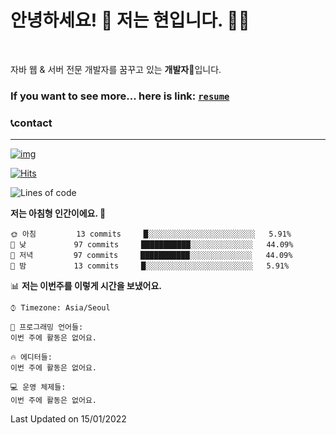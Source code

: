 # 안녕하세요! 👋 저는 현입니다. 👨‍💻

<br>

자바 웹 & 서버 전문 개발자를 꿈꾸고 있는 **개발자**:baby_chick:입니다.
<br>

### If you want to see more... here is link: [`resume`](https://kyun9.github.io/)



### :telephone_receiver:contact

----------

[![img](https://camo.githubusercontent.com/e687a5c5a84633bb6dee6ba6f6f7c8076cebbbbd/68747470733a2f2f696d672e736869656c64732e696f2f62616467652f676d61696c2d2532334431343833362e7376673f267374796c653d666f722d7468652d6261646765266c6f676f3d676d61696c266c6f676f436f6c6f723d7768697465)](mailto:h.kyun9@gmail.com)  

[![Hits](https://hits.seeyoufarm.com/api/count/incr/badge.svg?url=https%3A%2F%2Fgithub.com%2Fkyun9)](https://hits.seeyoufarm.com)


  <!--START_SECTION:waka-->
![Lines of code](https://img.shields.io/badge/%EC%A0%80%EB%8A%94%20%EC%97%AC%ED%83%9C%EA%B9%8C%EC%A7%80%20-151%20Thousand%20%EC%A4%84%EC%9D%98%20%EC%BD%94%EB%93%9C%EB%A5%BC%20%EC%9E%91%EC%84%B1%ED%96%88%EC%96%B4%EC%9A%94.-blue)

**저는 아침형 인간이에요. 🐤** 

```text
🌞 아침         13 commits     █░░░░░░░░░░░░░░░░░░░░░░░░   5.91% 
🌆 낮　         97 commits     ███████████░░░░░░░░░░░░░░   44.09% 
🌃 저녁         97 commits     ███████████░░░░░░░░░░░░░░   44.09% 
🌙 밤　         13 commits     █░░░░░░░░░░░░░░░░░░░░░░░░   5.91%

```


📊 **저는 이번주를 이렇게 시간을 보냈어요.** 

```text
⌚︎ Timezone: Asia/Seoul

💬 프로그래밍 언어들: 
이번 주에 활동은 없어요.

🔥 에디터들: 
이번 주에 활동은 없어요.

💻 운영 체제들: 
이번 주에 활동은 없어요.

```


 Last Updated on 15/01/2022
<!--END_SECTION:waka-->













